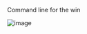 Command line for the win

![image](https://github.com/ADNAN-an/alx-system_engineering-devops/assets/75942708/3bb34a8a-b177-436c-8b34-06e9d6f906e3)
